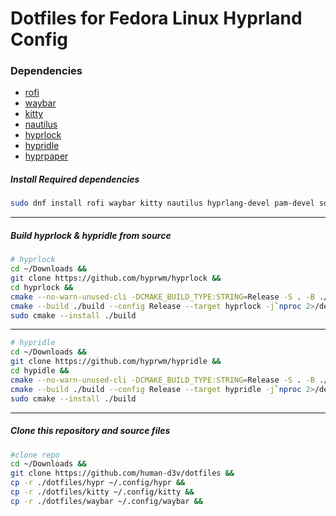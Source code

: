 # Dotfiles for Fedora Linux Hyprland Config
### Dependencies
* [rofi](https://github.com/davatorium/rofi)
* [waybar](https://github.com/Alexays/Waybar)
* [kitty](https://github.com/kovidgoyal/kitty)
* [nautilus](https://apps.gnome.org/Nautilus/)
* [hyprlock](https://github.com/hyprwm/hyprlock)
* [hypridle](https://github.com/hyprwm/hypridle)
* [hyprpaper](https://github.com/hyprwm/hyprpaper)

##### Install Required dependencies
```bash
sudo dnf install rofi waybar kitty nautilus hyprlang-devel pam-devel sdbus-cpp-devel cairo-devel libdrm-devel mesa-libgbm-devel
```
_____
##### Build hyprlock & hypridle from source

```bash
# hyprlock
cd ~/Downloads && 
git clone https://github.com/hyprwm/hyprlock &&
cd hyprlock &&
cmake --no-warn-unused-cli -DCMAKE_BUILD_TYPE:STRING=Release -S . -B ./build
cmake --build ./build --config Release --target hyprlock -j`nproc 2>/dev/null || getconf NPROCESSORS_CONF` &&
sudo cmake --install ./build
``` 
_____
```bash
# hypridle
cd ~/Downloads &&
git clone https://github.com/hyprwm/hypridle &&
cd hypidle &&
cmake --no-warn-unused-cli -DCMAKE_BUILD_TYPE:STRING=Release -S . -B ./build
cmake --build ./build --config Release --target hypridle -j`nproc 2>/dev/null || getconf NPROCESSORS_CONF` &&
sudo cmake --install ./build
```
_____

##### Clone this repository and source files
```bash
#clone repo
cd ~/Downloads && 
git clone https://github.com/human-d3v/dotfiles &&
cp -r ./dotfiles/hypr ~/.config/hypr &&
cp -r ./dotfiles/kitty ~/.config/kitty &&
cp -r ./dotfiles/waybar ~/.config/waybar &&
```
